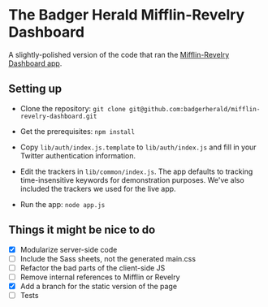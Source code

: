 The Badger Herald Mifflin-Revelry Dashboard
===========================================

A slightly-polished version of the code that ran the [Mifflin-Revelry Dashboard app](http://badgerherald.com/mifflin/).

Setting up
----------

- Clone the repository:
    `git clone git@github.com:badgerherald/mifflin-revelry-dashboard.git`

- Get the prerequisites:
    `npm install`
    
- Copy `lib/auth/index.js.template` to `lib/auth/index.js` and fill in your Twitter
authentication information.

- Edit the trackers in `lib/common/index.js`. The app defaults to tracking time-insensitive
keywords for demonstration purposes. We've also included the trackers we used for
the live app.

- Run the app:
    `node app.js`
    
Things it might be nice to do
-----------------------------

- [x] Modularize server-side code
- [ ] Include the Sass sheets, not the generated main.css
- [ ] Refactor the bad parts of the client-side JS
- [ ] Remove internal references to Mifflin or Revelry 
- [x] Add a branch for the static version of the page
- [ ] Tests